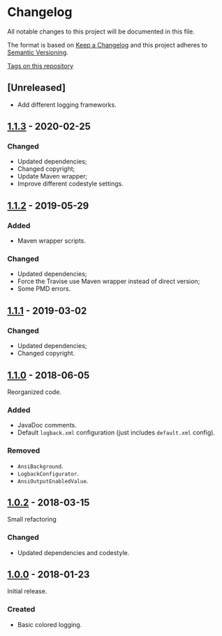 # Changelog

All notable changes to this project will be documented in this file.

The format is based on [Keep a Changelog](http://keepachangelog.com/en/1.0.0/)
and this project adheres to [Semantic Versioning](http://semver.org/spec/v2.0.0.html).

[Tags on this repository](https://github.com/appulse-projects/logging-java/tags)

## [Unreleased]

- Add different logging frameworks.

## [1.1.3](https://github.com/appulse-projects/logging-java/releases/tag/1.1.3) - 2020-02-25

### Changed

- Updated dependencies;
- Changed copyright;
- Update Maven wrapper;
- Improve different codestyle settings.

## [1.1.2](https://github.com/appulse-projects/logging-java/releases/tag/1.1.2) - 2019-05-29

### Added

- Maven wrapper scripts.

### Changed

- Updated dependencies;
- Force the Travise use Maven wrapper instead of direct version;
- Some PMD errors.

## [1.1.1](https://github.com/appulse-projects/logging-java/releases/tag/1.1.1) - 2019-03-02

### Changed

- Updated dependencies;
- Changed copyright.

## [1.1.0](https://github.com/appulse-projects/logging-java/releases/tag/1.1.0) - 2018-06-05

Reorganized code.

### Added

- JavaDoc comments.
- Default `logback.xml` configuration (just includes `default.xml` config).

### Removed

- `AnsiBackground`.
- `LogbackConfigurator`.
- `AnsiOutputEnabledValue`.

## [1.0.2](https://github.com/appulse-projects/logging-java/releases/tag/1.0.2) - 2018-03-15

Small refactoring

### Changed

- Updated dependencies and codestyle.

## [1.0.0](https://github.com/appulse-projects/logging-java/releases/tag/1.0.0) - 2018-01-23

Initial release.

### Created

- Basic colored logging.
